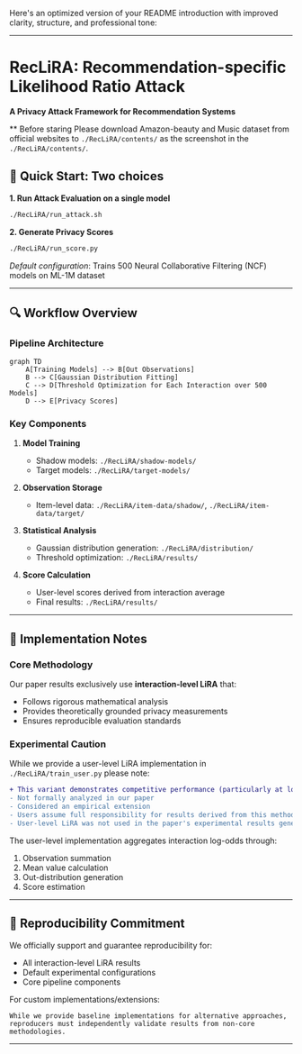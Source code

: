 Here's an optimized version of your README introduction with improved clarity, structure, and professional tone:

---

# RecLiRA: Recommendation-specific Likelihood Ratio Attack

**A Privacy Attack Framework for Recommendation Systems**

** Before staring
Please download Amazon-beauty and Music dataset from official websites to `./RecLiRA/contents/` as the screenshot in the `./RecLiRA/contents/`.

## 🚀 Quick Start: Two choices

**1. Run Attack Evaluation on a single model**  
```bash
./RecLiRA/run_attack.sh
```

**2. Generate Privacy Scores**  
```bash
./RecLiRA/run_score.py
```
*Default configuration*: Trains 500 Neural Collaborative Filtering (NCF) models on ML-1M dataset

---

## 🔍 Workflow Overview

### Pipeline Architecture
```mermaid
graph TD
    A[Training Models] --> B[Out Observations]
    B --> C[Gaussian Distribution Fitting]
    C --> D[Threshold Optimization for Each Interaction over 500 Models]
    D --> E[Privacy Scores]
```

### Key Components
1. **Model Training**  
   - Shadow models: `./RecLiRA/shadow-models/`
   - Target models: `./RecLiRA/target-models/`

2. **Observation Storage**  
   - Item-level data: `./RecLiRA/item-data/shadow/`, `./RecLiRA/item-data/target/`

3. **Statistical Analysis**  
   - Gaussian distribution generation: `./RecLiRA/distribution/`
   - Threshold optimization: `./RecLiRA/results/`

4. **Score Calculation**  
   - User-level scores derived from interaction average
   - Final results: `./RecLiRA/results/`

---

## 📄 Implementation Notes

### Core Methodology
Our paper results exclusively use **interaction-level LiRA** that:
- Follows rigorous mathematical analysis
- Provides theoretically grounded privacy measurements
- Ensures reproducible evaluation standards

### Experimental Caution
While we provide a user-level LiRA implementation in `./RecLiRA/train_user.py` please note:
```diff
+ This variant demonstrates competitive performance (particularly at low FPR)
- Not formally analyzed in our paper
- Considered an empirical extension
- Users assume full responsibility for results derived from this method
- User-level LiRA was not used in the paper's experimental results generation.
```

The user-level implementation aggregates interaction log-odds through:
1. Observation summation
2. Mean value calculation
3. Out-distribution generation
4. Score estimation

---

## 🔬 Reproducibility Commitment
We officially support and guarantee reproducibility for:
- All interaction-level LiRA results
- Default experimental configurations
- Core pipeline components

For custom implementations/extensions:
```warning
While we provide baseline implementations for alternative approaches, 
reproducers must independently validate results from non-core methodologies.
```

---


